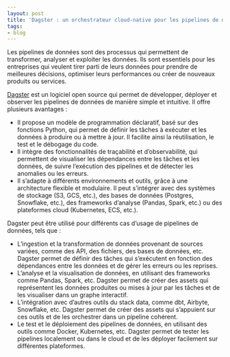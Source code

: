 ```yaml
---
layout: post
title: 'Dagster : un orchestrateur cloud-native pour les pipelines de données'
tags:
- blog
---
```


Les pipelines de données sont des processus qui permettent de transformer, analyser et exploiter les données. Ils sont essentiels pour les entreprises qui veulent tirer parti de leurs données pour prendre de meilleures décisions, optimiser leurs performances ou créer de nouveaux produits ou services.

[Dagster](https://dagster.io/) est un logiciel open source qui permet de développer, déployer et observer les pipelines de données de manière simple et intuitive. Il offre plusieurs avantages :

- Il propose un modèle de programmation déclaratif, basé sur des fonctions Python, qui permet de définir les tâches à exécuter et les données à produire ou à mettre à jour. Il facilite ainsi la réutilisation, le test et le débogage du code.
- Il intègre des fonctionnalités de traçabilité et d’observabilité, qui permettent de visualiser les dépendances entre les tâches et les données, de suivre l’exécution des pipelines et de détecter les anomalies ou les erreurs.
- Il s’adapte à différents environnements et outils, grâce à une architecture flexible et modulaire. Il peut s’intégrer avec des systèmes de stockage (S3, GCS, etc.), des bases de données (Postgres, Snowflake, etc.), des frameworks d’analyse (Pandas, Spark, etc.) ou des plateformes cloud (Kubernetes, ECS, etc.).

Dagster peut être utilisé pour différents cas d’usage de pipelines de données, tels que :

- L’ingestion et la transformation de données provenant de sources variées, comme des API, des fichiers, des bases de données, etc. Dagster permet de définir des tâches qui s’exécutent en fonction des dépendances entre les données et de gérer les erreurs ou les reprises.
- L’analyse et la visualisation de données, en utilisant des frameworks comme Pandas, Spark, etc. Dagster permet de créer des assets qui représentent les données produites ou mises à jour par les tâches et de les visualiser dans un graphe interactif.
- L’intégration avec d’autres outils du stack data, comme dbt, Airbyte, Snowflake, etc. Dagster permet de créer des assets qui s’appuient sur ces outils et de les orchestrer dans un pipeline cohérent.
- Le test et le déploiement des pipelines de données, en utilisant des outils comme Docker, Kubernetes, etc. Dagster permet de tester les pipelines localement ou dans le cloud et de les déployer facilement sur différentes plateformes.
